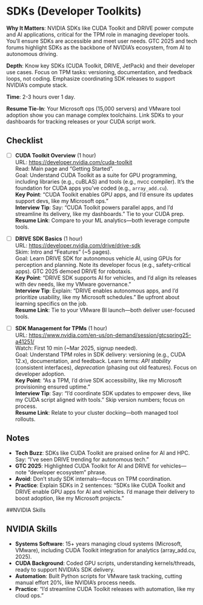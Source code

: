 # SDKs (Developer Toolkits)

**Why It Matters**: NVIDIA SDKs like CUDA Toolkit and DRIVE power compute and AI applications, critical for the TPM role in managing developer tools. You’ll ensure SDKs are accessible and meet user needs. GTC 2025 and tech forums highlight SDKs as the backbone of NVIDIA’s ecosystem, from AI to autonomous driving.

**Depth**: Know key SDKs (CUDA Toolkit, DRIVE, JetPack) and their developer use cases. Focus on TPM tasks: versioning, documentation, and feedback loops, not coding. Emphasize coordinating SDK releases to support NVIDIA’s compute stack.

**Time**: 2-3 hours over 1 day.

**Resume Tie-In**: Your Microsoft ops (15,000 servers) and VMware tool adoption show you can manage complex toolchains. Link SDKs to your dashboards for tracking releases or your CUDA script work.

## Checklist

- [ ] **CUDA Toolkit Overview** (1 hour)  
  URL: https://developer.nvidia.com/cuda-toolkit  
  Read: Main page and “Getting Started”.  
  Goal: Understand CUDA Toolkit as a suite for GPU programming, including libraries (e.g., cuBLAS) and tools (e.g., nvcc compiler). It’s the foundation for CUDA apps you’ve coded (e.g., `array_add.cu`).  
  **Key Point**: “CUDA Toolkit enables GPU apps, and I’d ensure its updates support devs, like my Microsoft ops.”  
  **Interview Tip**: Say: “CUDA Toolkit powers parallel apps, and I’d streamline its delivery, like my dashboards.” Tie to your CUDA prep.  
  **Resume Link**: Compare to your ML analytics—both leverage compute tools.

- [ ] **DRIVE SDK Basics** (1 hour)  
  URL: https://developer.nvidia.com/drive/drive-sdk  
  Skim: Intro and “Features” (~5 pages).  
  Goal: Learn DRIVE SDK for autonomous vehicle AI, using GPUs for perception and planning. Note its developer focus (e.g., safety-critical apps). GTC 2025 demoed DRIVE for robotaxis.  
  **Key Point**: “DRIVE SDK supports AI for vehicles, and I’d align its releases with dev needs, like my VMware governance.”  
  **Interview Tip**: Explain: “DRIVE enables autonomous apps, and I’d prioritize usability, like my Microsoft schedules.” Be upfront about learning specifics on the job.  
  **Resume Link**: Tie to your VMware BI launch—both deliver user-focused tools.

- [ ] **SDK Management for TPMs** (1 hour)  
  URL: https://www.nvidia.com/en-us/on-demand/session/gtcspring25-a41251/  
  Watch: First 10 min (~Mar 2025, signup needed).  
  Goal: Understand TPM roles in SDK delivery: versioning (e.g., CUDA 12.x), documentation, and feedback. Learn terms: *API stability* (consistent interfaces), *deprecation* (phasing out old features). Focus on developer adoption.  
  **Key Point**: “As a TPM, I’d drive SDK accessibility, like my Microsoft provisioning ensured uptime.”  
  **Interview Tip**: Say: “I’d coordinate SDK updates to empower devs, like my CUDA script aligned with tools.” Skip version numbers; focus on process.  
  **Resume Link**: Relate to your cluster docking—both managed tool rollouts.

## Notes
- **Tech Buzz**: SDKs like CUDA Toolkit are praised online for AI and HPC. Say: “I’ve seen DRIVE trending for autonomous tech.”  
- **GTC 2025**: Highlighted CUDA Toolkit for AI and DRIVE for vehicles—note “developer ecosystem” phrase.  
- **Avoid**: Don’t study SDK internals—focus on TPM coordination.  
- **Practice**: Explain SDKs in 2 sentences: “SDKs like CUDA Toolkit and DRIVE enable GPU apps for AI and vehicles. I’d manage their delivery to boost adoption, like my Microsoft projects.”

##NVIDIA Skills
## NVIDIA Skills
- **Systems Software**: 15+ years managing cloud systems (Microsoft, VMware), including CUDA Toolkit integration for analytics (array_add.cu, 2025).
- **CUDA Background**: Coded GPU scripts, understanding kernels/threads, ready to support NVIDIA’s SDK delivery.
- **Automation**: Built Python scripts for VMware task tracking, cutting manual effort 20%, like NVIDIA’s process needs.
- **Practice**: “I’d streamline CUDA Toolkit releases with automation, like my cloud ops.”
